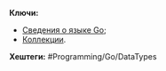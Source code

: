 



**Ключи:**
- [Сведения о языке Go](GO);
- [Коллекции](Go-collection-types).

**Хештеги:** #Programming/Go/DataTypes
